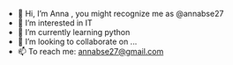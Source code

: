 - 👋 Hi, I’m Anna , you might recognize me as @annabse27
- 👀 I’m interested in IT
- 🌱 I’m currently learning python
- 💞️ I’m looking to collaborate on ...
- 📫 To reach me: annabse27@gmail.com



